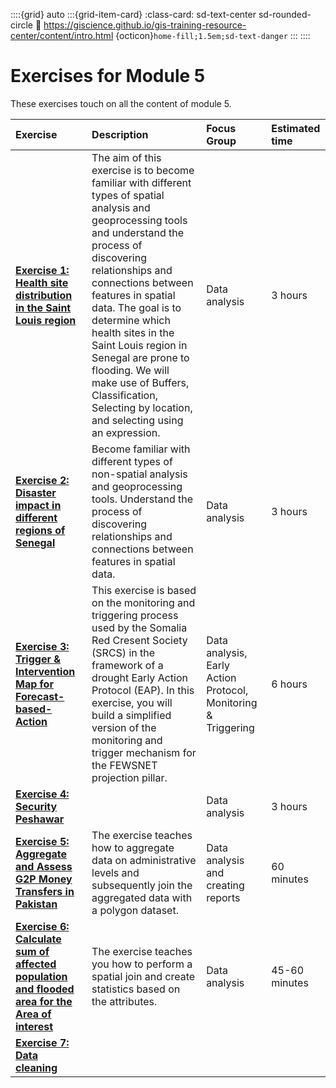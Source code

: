 ::::{grid} auto
:::{grid-item-card}
:class-card: sd-text-center sd-rounded-circle
:link: https://giscience.github.io/gis-training-resource-center/content/intro.html 
{octicon}`home-fill;1.5em;sd-text-danger`
:::
::::

# Exercises for Module 5

These exercises touch on all the content of module 5.


| Exercise| Description |Focus Group|Estimated time| 
| :-------------------- | :----------------- |:----------------- |:----------------- |
| __[Exercise 1: Health site distribution in the Saint Louis region](/content/Module_5/en_qgis_spatial_tools_ex1.md)__ | The aim of this exercise is to become familiar with different types of spatial analysis and geoprocessing tools and understand the process of discovering relationships and connections between features in spatial data. The goal is to determine which health sites in the Saint Louis region in Senegal are prone to flooding. We will make use of Buffers, Classification, Selecting by location, and selecting using an expression. | Data analysis | 3 hours | 
| __[Exercise 2: Disaster impact in different regions of Senegal](/content/Module_5/en_qgis_non_spatial_tools_ex2.md)__ | Become familiar with different types of non-spatial analysis and geoprocessing tools. Understand the process of discovering relationships and connections between features in spatial data. | Data analysis | 3 hours | 
| __[Exercise 3: Trigger & Intervention Map for Forecast-based-Action](/content/Module_5/en_qgis_module_5_ex3.md)__ | This exercise is based on the monitoring and triggering process used by the Somalia Red Cresent Society (SRCS) in the framework of a drought Early Action Protocol (EAP). In this exercise, you will build a simplified version of the monitoring and trigger mechanism for the FEWSNET projection pillar. | Data analysis, Early Action Protocol, Monitoring & Triggering | 6 hours |
| __[Exercise 4: Security Peshawar](/content/Module_5/en_qgis_module_5_ex4.md)__ |  | Data analysis | 3 hours | 
| __[Exercise 5: Aggregate and Assess G2P Money Transfers in Pakistan](/content/Module_5/en_qgis_module_5_ex5.md)__ | The exercise teaches how to aggregate data on administrative levels and subsequently join the aggregated data with a polygon dataset. | Data analysis and creating reports | 60 minutes |
| __[Exercise 6: Calculate sum of affected population and flooded area for the Area of interest](/content/Module_5/en_qgis_module_5_ex6.md)__ | The exercise teaches you how to perform a spatial join and create statistics based on the attributes. | Data analysis | 45-60 minutes | 
| __[Exercise 7: Data cleaning](/content/Module_5/en_qgis_data_preparation_ex.md)__ | | | | 



<!---

*  __⚠️construction⚠️[Risk Assessment](/content/Modul_5/en_qgis_modul_5_ex1.md):__ 
>